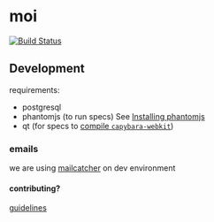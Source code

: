 # moi
[![Build Status](https://travis-ci.org/GrowMoi/moi.svg?branch=MOI-HSA-008-users-admin)](https://travis-ci.org/GrowMoi/moi)

## Development
requirements:
- postgresql
- phantomjs (to run specs) See [Installing phantomjs](https://github.com/teampoltergeist/poltergeist#installing-phantomjs)
- qt (for specs to [compile `capybara-webkit`](https://github.com/thoughtbot/capybara-webkit/wiki/Installing-Qt-and-compiling-capybara-webkit))

### emails
we are using [mailcatcher](http://mailcatcher.me/) on dev environment

#### contributing?
[guidelines](https://github.com/GrowMoi/moi/blob/master/guidelines.md)
